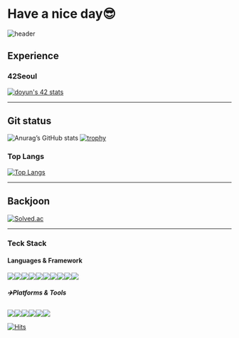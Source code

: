 # Have a nice day😎	
![header](https://capsule-render.vercel.app/api?type=Waving&color=auto&height=200&section=header&text=This'sYunDongHwan!&fontSize=70&animation=fadeIn)

## Experience
### 42Seoul
[![doyun's 42 stats](https://badge.mediaplus.ma/colorfulwaves/doyun)](https://github.com/oakoudad/badge42)

---
## Git status
![Anurag’s GitHub stats](https://github-readme-stats.vercel.app/api?username=YunDongHwan&theme=maroongold)
[![trophy](https://github-profile-trophy.vercel.app/?username=YunDongHwan&theme=onedark)](https://github.com/ryo-ma/github-profile-trophy)


### Top Langs
[![Top Langs](https://github-readme-stats.vercel.app/api/top-langs/?username=anuraghazra&layout=compact)](https://github.com/anuraghazra/github-readme-stats)

---
## Backjoon
[![Solved.ac](http://mazassumnida.wtf/api/generate_badge?boj=qorwnsehdghks)](https://solved.ac/profile/****)

---
### Teck Stack
#### Languages & Framework
<img src="https://img.shields.io/badge/C-A8B9CC?&style=for-the-badge&logo=C&logoColor=white"><img src="https://img.shields.io/badge/C++-00599C?&style=for-the-badge&logo=C++&logoColor=white"><img src="https://img.shields.io/badge/javascript-F7DF1E?style=for-the-badge&logo=javascript&logoColor=black"><img
src="https://img.shields.io/badge/TypeScript-3178C6.svg?style=for-the-badge&logo=TypeScript&logoColor=white"><img
src="https://img.shields.io/badge/Python-3776AB.svg?style=for-the-badge&logo=Python&logoColor=white"><img src="https://img.shields.io/badge/react-61DAFB?style=for-the-badge&logo=react&logoColor=black"><img src="https://img.shields.io/badge/node.js-339933?style=for-the-badge&logo=Node.js&logoColor=white"><img
src="https://img.shields.io/badge/Nestjs-E0234E.svg?style=for-the-badge&logo=Nestjs&logoColor=white"><img src="https://img.shields.io/badge/PostgreSQL-316192?style=for-the-badge&logo=postgresql&logoColor=white"><img src="https://img.shields.io/badge/Apollo%20GraphQL-311C87?&style=for-the-badge&logo=Apollo%20GraphQL&logoColor=white">



##### ✈️Platforms & Tools
<img src="https://img.shields.io/badge/seoul-000000?style=for-the-badge&logo=42&logoColor=white"><img src="https://img.shields.io/badge/slack-4A154B?style=for-the-badge&logo=slack&logoColor=white"><img src="https://img.shields.io/badge/github-181717?style=for-the-badge&logo=github&logoColor=white"><img src="https://img.shields.io/badge/git-F05032?style=for-the-badge&logo=git&logoColor=white"><img src="https://img.shields.io/badge/AWS-FF9900?style=for-the-badge&logo=amazonaws&logoColor=white"><img src="https://img.shields.io/badge/Notion-000000?style=for-the-badge&logo=notion&logoColor=white">

[![Hits](https://hits.seeyoufarm.com/api/count/incr/badge.svg?url=https%3A%2F%2Fvelog.io%2F%40flfns333&count_bg=%2379C83D&title_bg=%23555555&icon=&icon_color=%23E7E7E7&title=Velog&edge_flat=false)](https://hits.seeyoufarm.com)
 
<!--dark, radical, merko, gruvbox, tokyonight, onedark, cobalt, synthwave, highcontrast, dracula
**YunDongHwan/YunDongHwan** is a ✨ _special_ ✨ repository because its `README.md` (this file) appears on your GitHub profile.

Here are some ideas to get you started:


- 🔭 I’m currently working on ...
- 🌱 I’m currently learning ...
- 👯 I’m looking to collaborate on ...
- 🤔 I’m looking for help with ...
- 💬 Ask me about ...
- 📫 How to reach me: ...
- 😄 Pronouns: ...
- ⚡ Fun fact: ...

refer link : https://github.com/oakoudad/badge42#colorful-waves-
-->
